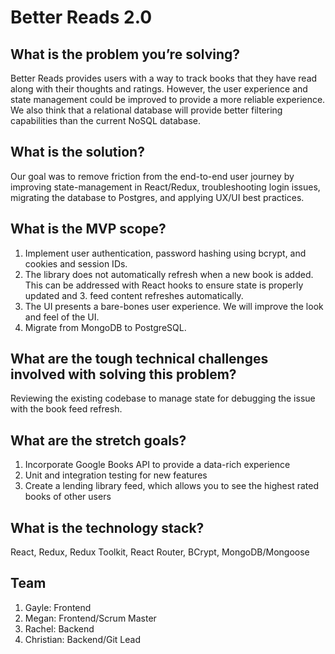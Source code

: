 # Better Reads 2.0

## What is the problem you’re solving?
Better Reads provides users with a way to track books that they have read along with their thoughts and ratings. However, the user experience and state management could be improved to provide a more reliable experience. We also think that a relational database will provide better filtering capabilities than the current NoSQL database.

## What is the solution?
Our goal was to remove friction from the end-to-end user journey by improving state-management in React/Redux, troubleshooting login issues, migrating the database to Postgres, and applying UX/UI best practices. 

## What is the MVP scope?
1. Implement user authentication, password hashing using bcrypt, and cookies and session IDs.
2. The library does not automatically refresh when a new book is added. This can be addressed with React hooks to ensure state is properly updated and 3. feed content refreshes automatically.
4. The UI presents a bare-bones user experience. We will improve the look and feel of the UI. 
5. Migrate from MongoDB to PostgreSQL.

## What are the tough technical challenges involved with solving this problem?
Reviewing the existing codebase to manage state for debugging the issue with the book feed refresh.

## What are the stretch goals?
1. Incorporate Google Books API to provide a data-rich experience
2. Unit and integration testing for new features
3. Create a lending library feed, which allows you to see the highest rated books of other users

## What is the technology stack?
React, Redux, Redux Toolkit, React Router, BCrypt, MongoDB/Mongoose

## Team
1. Gayle: Frontend
2. Megan: Frontend/Scrum Master
3. Rachel: Backend
4. Christian: Backend/Git Lead

